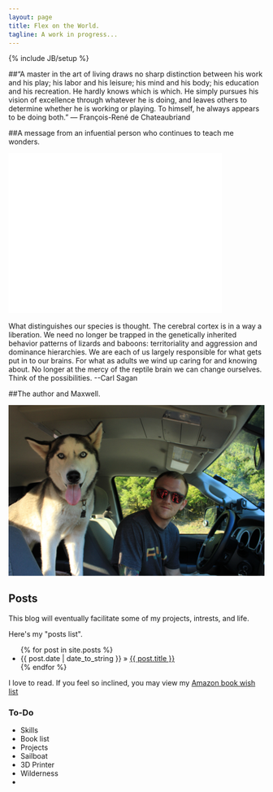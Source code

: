 ```yaml
---
layout: page
title: Flex on the World.
tagline: A work in progress...
---
```

{% include JB/setup %}

##“A master in the art of living draws no sharp distinction between his work and his play; 
his labor and his leisure; his mind and his body; his education and his recreation. He 
hardly knows which is which. He simply pursues his vision of excellence through whatever 
he is doing, and leaves others to determine whether he is working or playing. To himself, he always appears to be doing both.”
— François-René de Chateaubriand



##A message from an infuential person who continues to teach me wonders.
<iframe width="420" height="315" src="//www.youtube.com/embed/hLkC7ralR30" frameborder="0" allowfullscreen></iframe>

What distinguishes our species is thought. The cerebral cortex is in a way a liberation. We need no longer be trapped in the genetically inherited behavior patterns of lizards and baboons: territoriality and aggression and dominance hierarchies. We are each of us largely responsible for what gets put in to our brains. For what as adults we wind up caring for and knowing about. No longer at the mercy of the reptile brain we can change ourselves. Think of the possibilities. --Carl Sagan

##The author and Maxwell.

![Alt text](/assets/andrew_max_intruck.jpg "Author and Dog")


## Posts

This blog will eventually facilitate some of my projects, intrests, and life.

Here's my "posts list".

<ul class="posts">
  {% for post in site.posts %}
    <li><span>{{ post.date | date_to_string }}</span> &raquo; <a href="{{ BASE_PATH }}{{ post.url }}">{{ post.title }}</a></li>
  {% endfor %}
</ul>

I love to read.  If you feel so inclined, you may view my [Amazon book wish list](http://amzn.com/w/1YFQZWFYWSMGA)

### To-Do

- Skills
- Book list
- Projects
- Sailboat
- 3D Printer
- Wilderness
- 

